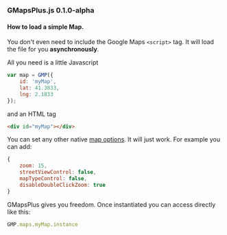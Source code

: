 ### GMapsPlus.js 0.1.0-alpha

#### How to load a simple Map.
You don't even need to include the Google Maps `<script>` tag. It will load the file for you **asynchronously**.

All you need is a little Javascript
```javascript
var map = GMP({
    id: 'myMap',
    lat: 41.3833,
    lng: 2.1833
});
```
and an HTML tag
```html
<div id="myMap"></div>
```
You can set any other native [map options](https://developers.google.com/maps/documentation/javascript/reference#MapOptions). It will just work. For example you can add:
```javascript
{
    zoom: 15,
    streetViewControl: false,
    mapTypeControl: false,
    disableDoubleClickZoom: true
}
```

GMapsPlus gives you freedom. Once instantiated you can access directly like this:

```javascript
GMP.maps.myMap.instance
```


